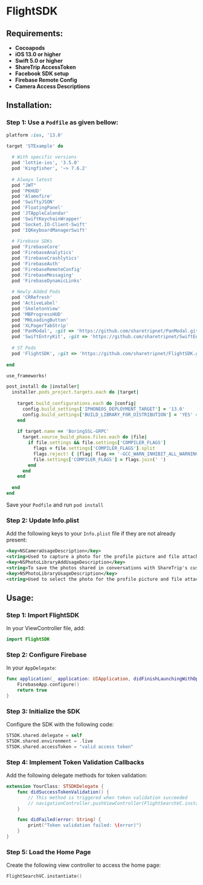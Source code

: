 # FlightSDK

## Requirements:
- **Cocoapods**
- **iOS 13.0 or higher**
- **Swift 5.0 or higher**
- **ShareTrip AccessToken**
- **Facebook SDK setup**
- **Firebase Remote Config**
- **Camera Access Descriptions**

## Installation:

### Step 1: Use a `Podfile` as given bellow:

```ruby
platform :ios, '13.0'

target 'STExample' do
  
  # With specific versions
  pod 'lottie-ios', '3.5.0'
  pod 'Kingfisher', '~> 7.6.2'
  
  # Always latest
  pod "JWT"
  pod 'PKHUD'
  pod 'Alamofire'
  pod 'SwiftyJSON'
  pod 'FloatingPanel'
  pod 'JTAppleCalendar'
  pod 'SwiftKeychainWrapper'
  pod 'Socket.IO-Client-Swift'
  pod 'IQKeyboardManagerSwift'
  
  # Firebase SDKs
  pod 'FirebaseCore'
  pod 'FirebaseAnalytics'
  pod 'FirebaseCrashlytics'
  pod 'FirebaseAuth'
  pod 'FirebaseRemoteConfig'
  pod 'FirebaseMessaging'
  pod 'FirebaseDynamicLinks'
  
  # Newly Added Pods
  pod 'CRRefresh'
  pod 'ActiveLabel'
  pod 'SkeletonView'
  pod 'MBProgressHUD'
  pod 'MHLoadingButton'
  pod 'XLPagerTabStrip'
  pod 'PanModal', :git => 'https://github.com/sharetripnet/PanModal.git'
  pod 'SwiftEntryKit', :git => 'https://github.com/sharetripnet/SwiftEntryKit.git', :tag => '2.0.8'
  
  # ST Pods
  pod 'FlightSDK', :git => 'https://github.com/sharetripnet/FlightSDK.git', :tag => '1.2.5'
  
end

use_frameworks!

post_install do |installer|
  installer.pods_project.targets.each do |target|
    
    target.build_configurations.each do |config|
      config.build_settings['IPHONEOS_DEPLOYMENT_TARGET'] = '13.0'
      config.build_settings['BUILD_LIBRARY_FOR_DISTRIBUTION'] = 'YES' # do not remove
    end
    
    if target.name == 'BoringSSL-GRPC'
      target.source_build_phase.files.each do |file|
        if file.settings && file.settings['COMPILER_FLAGS']
          flags = file.settings['COMPILER_FLAGS'].split
          flags.reject! { |flag| flag == '-GCC_WARN_INHIBIT_ALL_WARNINGS' }
          file.settings['COMPILER_FLAGS'] = flags.join(' ')
        end
      end
    end
    
  end
end
```
Save your `Podfile` and run `pod install`

### Step 2: Update Info.plist

Add the following keys to your `Info.plist` file if they are not already present:

```xml
<key>NSCameraUsageDescription</key>
<string>Used to capture a photo for the profile picture and file attachment</string>
<key>NSPhotoLibraryAddUsageDescription</key>
<string>To save the photos shared in conversations with ShareTrip's customer support</string>
<key>NSPhotoLibraryUsageDescription</key>
<string>Used to select the photo for the profile picture and file attachment</string>
```

## Usage:

### Step 1: Import FlightSDK

In your ViewController file, add:

```swift
import FlightSDK
```

### Step 2: Configure Firebase

In your `AppDelegate`:

```swift
func application(_ application: UIApplication, didFinishLaunchingWithOptions launchOptions: [UIApplication.LaunchOptionsKey: Any]?) -> Bool {
    FirebaseApp.configure()
    return true
}
```

### Step 3: Initialize the SDK

Configure the SDK with the following code:

```swift
STSDK.shared.delegate = self
STSDK.shared.environment = .live
STSDK.shared.accessToken = "valid access token"
```

### Step 4: Implement Token Validation Callbacks

Add the following delegate methods for token validation:

```swift
extension YourClass: STSDKDelegate {
    func didSuccessTokenValidation() {
        // This method is triggered when token validation succeeded
        // navigationController.pushViewController(FlightSearchVC.instantiate(), animated: true)
    }

    func didFailed(error: String) {
        print("Token validation failed: \(error)")
    }
}
```

### Step 5: Load the Home Page

Create the following view controller to access the home page:

```swift
FlightSearchVC.instantiate()
```
